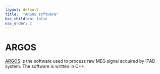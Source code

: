 ```yaml
---
layout: default
title:  "ARGOS software"
has_children: false
nav_order: 2
---
```


# ARGOS

[ARGOS](https://github.com/mambo-lab/ARGOS) is the software used to process raw MEG signal acquired by ITAB system. 
The software is written in C++.